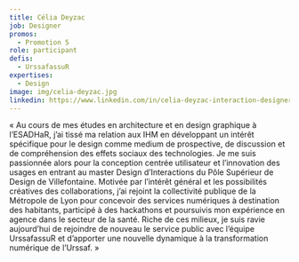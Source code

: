 ```yaml
---
title: Célia Deyzac
job: Designer
promos:
  - Promotion 5
role: participant
defis:
  - UrssafassuR
expertises:
  - Design
image: img/celia-deyzac.jpg
linkedin: https://www.linkedin.com/in/celia-deyzac-interaction-designer/
---
```

« Au cours de mes études en architecture et en design graphique à l’ESADHaR, j’ai tissé ma relation aux IHM en développant un intérêt spécifique pour le design comme medium de prospective, de discussion et de compréhension des effets sociaux des technologies. Je me suis passionnée alors pour la conception centrée utilisateur et l’innovation des usages en entrant au master Design d’Interactions du Pôle Supérieur de Design de Villefontaine. Motivée par l’intérêt général et les possibilités créatives des collaborations, j’ai rejoint la collectivité publique de la Métropole de Lyon pour concevoir des services numériques à destination des habitants, participé à des hackathons et poursuivis mon expérience en agence dans le secteur de la santé. Riche de ces milieux, je suis ravie aujourd’hui de rejoindre de nouveau le service public avec l’équipe UrssafassuR et d’apporter une nouvelle dynamique à la transformation numérique de l’Urssaf. »
